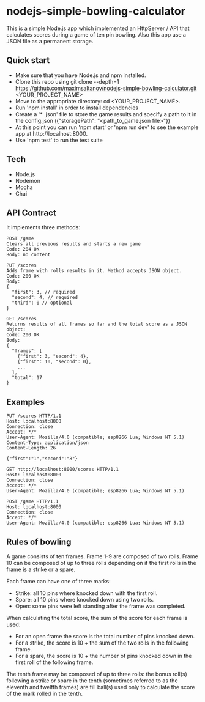 # nodejs-simple-bowling-calculator

This is a simple Node.js app which implemented an HttpServer / API that calculates scores during a game of ten pin bowling. Also this app use a JSON file as a permanent storage.

## Quick start

- Make sure that you have Node.js and npm installed.
- Clone this repo using git clone --depth=1 https://github.com/maximsaltanov/nodejs-simple-bowling-calculator.git <YOUR_PROJECT_NAME>
- Move to the appropriate directory: cd <YOUR_PROJECT_NAME>.
- Run 'npm install' in order to install dependencies
- Create a '* .json' file to store the game results and specify a path to it in the config.json ({"storagePath": "<path_to_game.json file>"})
- At this point you can run 'npm start' or 'npm run dev' to see the example app at http://localhost:8000.
- Use 'npm test' to run the test suite

## Tech

- Node.js
- Nodemon
- Mocha
- Chai

## API Contract

It implements three methods:

```
POST /game
Clears all previous results and starts a new game 
Code: 204 OK
Body: no content
```

```
PUT /scores
Adds frame with rolls results in it. Method accepts JSON object. 
Code: 200 OK
Body: 
{
  "first": 3, // required
  "second": 4, // required
  "third": 0 // optional
}
```

```
GET /scores	
Returns results of all frames so far and the total score as a JSON object:
Code: 200 OK
Body:
{
  "frames": [
    {"first": 3, "second": 4},
    {"first": 10, "second": 0},
    ... 
  ],
  "total": 17
}
```

## Examples

```
PUT /scores HTTP/1.1
Host: localhost:8000
Connection: close
Accept: */*
User-Agent: Mozilla/4.0 (compatible; esp8266 Lua; Windows NT 5.1)
Content-Type: application/json
Content-Length: 26

{"first":"1","second":"8"}
```

```
GET http://localhost:8000/scores HTTP/1.1
Host: localhost:8000
Connection: close
Accept: */*
User-Agent: Mozilla/4.0 (compatible; esp8266 Lua; Windows NT 5.1)
```

```
POST /game HTTP/1.1
Host: localhost:8000
Connection: close
Accept: */*
User-Agent: Mozilla/4.0 (compatible; esp8266 Lua; Windows NT 5.1)
```

## Rules of bowling

A game consists of ten frames. Frame 1-9 are composed of two rolls. Frame 10 can be composed of up to three rolls depending on if the first rolls in the frame is a strike or a spare.

Each frame can have one of three marks:
- Strike: all 10 pins where knocked down with the first roll.
- Spare: all 10 pins where knocked down using two rolls.
- Open: some pins were left standing after the frame was completed.

When calculating the total score, the sum of the score for each frame is used:

- For an open frame the score is the total number of pins knocked down.
- For a strike, the score is 10 + the sum of the two rolls in the following frame.
- For a spare, the score is 10 + the number of pins knocked down in the first roll of the following frame.

The tenth frame may be composed of up to three rolls: the bonus roll(s) following a strike or spare in the tenth (sometimes referred to as the eleventh and twelfth frames) are fill ball(s) used only to calculate the score of the mark rolled in the tenth.
